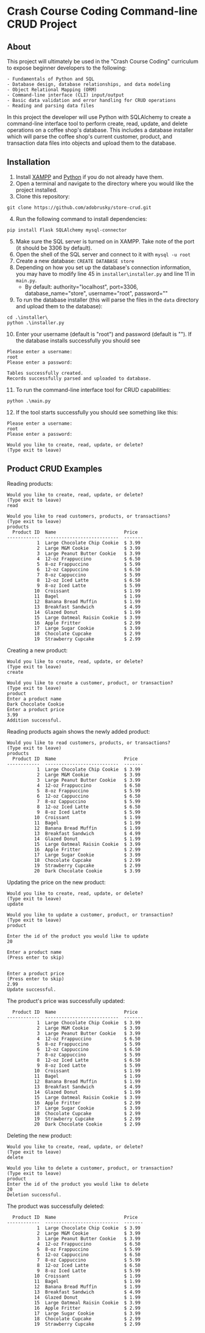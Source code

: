 # Crash Course Coding Command-line CRUD Project

## About

This project will ultimately be used in the "Crash Course Coding" curriculum to expose beginner developers to the following:

    - Fundamentals of Python and SQL
    - Database design, database relationships, and data modeling
    - Object Relational Mapping (ORM)
    - Command-line interface (CLI) input/output
    - Basic data validation and error handling for CRUD operations
    - Reading and parsing data files

In this project the developer will use Python with SQLAlchemy to create a command-line interface tool to perform create, read, update, and delete operations on a coffee shop's database. This includes a database installer which will parse the coffee shop's current customer, product, and transaction data files into objects and upload them to the database.

## Installation

1. Install [XAMPP](https://www.apachefriends.org/download.html) and [Python](https://www.python.org/downloads/) if you do not already have them.
2. Open a terminal and navigate to the directory where you would like the project installed. 
3. Clone this repository: 
```
git clone https://github.com/adobrusky/store-crud.git
```
4. Run the following command to install dependencies:
```
pip install Flask SQLAlchemy mysql-connector
```
5. Make sure the SQL server is turned on in XAMPP. Take note of the port (it should be 3306 by default).
6. Open the shell of the SQL server and connect to it with `mysql -u root`
7. Create a new database: `CREATE DATABASE store`
8. Depending on how you set up the database's connection information, you may have to modify line 45 in `installer\installer.py` and line 11 in `main.py`. 
    - By default: authority="localhost", port=3306, database_name="store", username="root", password=""
9. To run the database installer (this will parse the files in the `data` directory and upload them to the database):
```
cd .\installer\
python .\installer.py
```
10. Enter your username (default is "root") and password (default is ""). If the database installs successfully you should see
```
Please enter a username:
root
Please enter a password:

Tables successfully created.
Records successfully parsed and uploaded to database.
```
11. To run the command-line interface tool for CRUD capabilities:
```
python .\main.py
```
12. If the tool starts successfully you should see something like this:
```
Please enter a username:
root
Please enter a password:

Would you like to create, read, update, or delete?
(Type exit to leave)
```

## Product CRUD Examples

Reading products:
```
Would you like to create, read, update, or delete?
(Type exit to leave)
read

Would you like to read customers, products, or transactions?
(Type exit to leave)
products
  Product ID  Name                         Price
------------  ---------------------------  -------
           1  Large Chocolate Chip Cookie  $ 3.99
           2  Large M&M Cookie             $ 3.99
           3  Large Peanut Butter Cookie   $ 3.99
           4  12-oz Frappuccino            $ 6.50
           5  8-oz Frappuccino             $ 5.99
           6  12-oz Cappuccino             $ 6.50
           7  8-oz Cappuccino              $ 5.99
           8  12-oz Iced Latte             $ 6.50
           9  8-oz Iced Latte              $ 5.99
          10  Croissant                    $ 1.99
          11  Bagel                        $ 1.99
          12  Banana Bread Muffin          $ 1.99
          13  Breakfast Sandwich           $ 4.99
          14  Glazed Donut                 $ 1.99
          15  Large Oatmeal Raisin Cookie  $ 3.99
          16  Apple Fritter                $ 2.99
          17  Large Sugar Cookie           $ 3.99
          18  Chocolate Cupcake            $ 2.99
          19  Strawberry Cupcake           $ 2.99
```

Creating a new product:
```
Would you like to create, read, update, or delete?
(Type exit to leave)
create

Would you like to create a customer, product, or transaction?
(Type exit to leave)
product
Enter a product name
Dark Chocolate Cookie
Enter a product price
3.99
Addition successful.
```
Reading products again shows the newly added product:
```
Would you like to read customers, products, or transactions?
(Type exit to leave)
products
  Product ID  Name                         Price
------------  ---------------------------  -------
           1  Large Chocolate Chip Cookie  $ 3.99
           2  Large M&M Cookie             $ 3.99
           3  Large Peanut Butter Cookie   $ 3.99
           4  12-oz Frappuccino            $ 6.50
           5  8-oz Frappuccino             $ 5.99
           6  12-oz Cappuccino             $ 6.50
           7  8-oz Cappuccino              $ 5.99
           8  12-oz Iced Latte             $ 6.50
           9  8-oz Iced Latte              $ 5.99
          10  Croissant                    $ 1.99
          11  Bagel                        $ 1.99
          12  Banana Bread Muffin          $ 1.99
          13  Breakfast Sandwich           $ 4.99
          14  Glazed Donut                 $ 1.99
          15  Large Oatmeal Raisin Cookie  $ 3.99
          16  Apple Fritter                $ 2.99
          17  Large Sugar Cookie           $ 3.99
          18  Chocolate Cupcake            $ 2.99
          19  Strawberry Cupcake           $ 2.99
          20  Dark Chocolate Cookie        $ 3.99
```
Updating the price on the new product:
```
Would you like to create, read, update, or delete?
(Type exit to leave)
update

Would you like to update a customer, product, or transaction?
(Type exit to leave)
product

Enter the id of the product you would like to update
20

Enter a product name
(Press enter to skip)


Enter a product price
(Press enter to skip)
2.99
Update successful.
```
The product's price was successfully updated:
```
  Product ID  Name                         Price
------------  ---------------------------  -------
           1  Large Chocolate Chip Cookie  $ 3.99
           2  Large M&M Cookie             $ 3.99
           3  Large Peanut Butter Cookie   $ 3.99
           4  12-oz Frappuccino            $ 6.50
           5  8-oz Frappuccino             $ 5.99
           6  12-oz Cappuccino             $ 6.50
           7  8-oz Cappuccino              $ 5.99
           8  12-oz Iced Latte             $ 6.50
           9  8-oz Iced Latte              $ 5.99
          10  Croissant                    $ 1.99
          11  Bagel                        $ 1.99
          12  Banana Bread Muffin          $ 1.99
          13  Breakfast Sandwich           $ 4.99
          14  Glazed Donut                 $ 1.99
          15  Large Oatmeal Raisin Cookie  $ 3.99
          16  Apple Fritter                $ 2.99
          17  Large Sugar Cookie           $ 3.99
          18  Chocolate Cupcake            $ 2.99
          19  Strawberry Cupcake           $ 2.99
          20  Dark Chocolate Cookie        $ 2.99
```
Deleting the new product:
```
Would you like to create, read, update, or delete?
(Type exit to leave)
delete

Would you like to delete a customer, product, or transaction?
(Type exit to leave)
product
Enter the id of the product you would like to delete
20
Deletion successful.
```
The product was successfully deleted:
```
  Product ID  Name                         Price
------------  ---------------------------  -------
           1  Large Chocolate Chip Cookie  $ 3.99
           2  Large M&M Cookie             $ 3.99
           3  Large Peanut Butter Cookie   $ 3.99
           4  12-oz Frappuccino            $ 6.50
           5  8-oz Frappuccino             $ 5.99
           6  12-oz Cappuccino             $ 6.50
           7  8-oz Cappuccino              $ 5.99
           8  12-oz Iced Latte             $ 6.50
           9  8-oz Iced Latte              $ 5.99
          10  Croissant                    $ 1.99
          11  Bagel                        $ 1.99
          12  Banana Bread Muffin          $ 1.99
          13  Breakfast Sandwich           $ 4.99
          14  Glazed Donut                 $ 1.99
          15  Large Oatmeal Raisin Cookie  $ 3.99
          16  Apple Fritter                $ 2.99
          17  Large Sugar Cookie           $ 3.99
          18  Chocolate Cupcake            $ 2.99
          19  Strawberry Cupcake           $ 2.99
```
